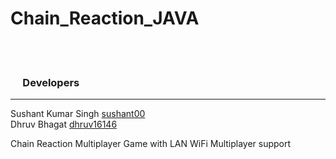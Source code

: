  # Chain_Reaction_JAVA
<br><br>
<h3> &nbsp;&nbsp;&nbsp;&nbsp; Developers</h3>
    
-----------------------------------------------------------------------------------------------------------------------------------

Sushant Kumar Singh        [sushant00](https://github.com/sushant00)
<br>
Dhruv Bhagat  [dhruv16146](https://github.com/dhruv16146)
<br>

Chain Reaction Multiplayer Game with LAN WiFi Multiplayer support
